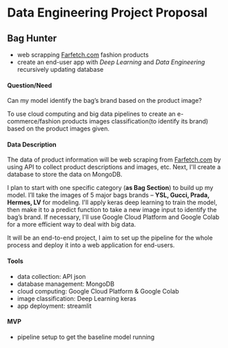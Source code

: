 # Data Engineering Project Proposal
## Bag Hunter 

- web scrapping [Farfetch.com](https://www.farfetch.com) fashion products 
- create an end-user app with _Deep Learning_ and _Data Engineering_ recursively updating database


#### Question/Need 

Can my model identify the bag’s brand based on the product image?

To use cloud computing and big data pipelines to create an e-commerce/fashion products images classification(to identify its brand) based on the product images given.

#### Data Description

The data of product information will be web scraping from [Farfetch.com](https://www.farfetch.com) by using API to collect product descriptions and images, etc. Next, I'll create a database to store the data on MongoDB.

I plan to start with one specific category (**as Bag Section**) to build up my model. I’ll take the images of 5 major bags brands – __YSL, Gucci, Prada, Hermes, LV__ for modeling. I'll apply keras deep learning to train the model, then make it to a predict function to take a new image input to identify the bag’s brand. If necessary, I'll use Google Cloud Platform and Google Colab for a more efficient way to deal with big data.

It will be an end-to-end project, I aim to set up the pipeline for the whole process and deploy it into a web application for end-users.


#### Tools
- data collection: API json
- database management: MongoDB
- cloud computing: Google Cloud Platform & Google Colab
- image classification: Deep Learning keras
- app deployment: streamlit



#### MVP
- pipeline setup to get the baseline model running
